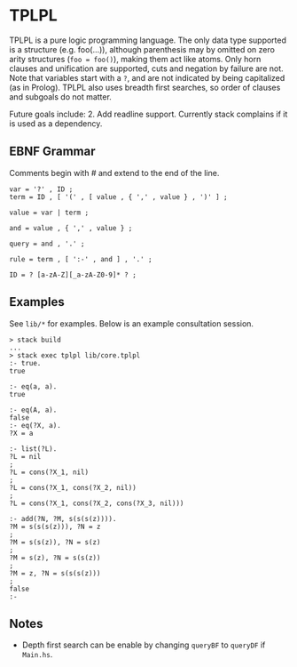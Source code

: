 
# TPLPL

TPLPL is a pure logic programming language. The only data type supported is
a structure (e.g. foo(...)), although parenthesis may by omitted on zero arity
structures (`foo = foo()`), making them act like atoms. Only horn clauses and
unification are supported, cuts and negation by failure are not. Note that
variables start with a `?`, and are not indicated by being capitalized (as in
Prolog). TPLPL also uses breadth first searches, so order of clauses and
subgoals do not matter.

Future goals include:
2. Add readline support. Currently stack complains if it is used as a
   dependency.

## EBNF Grammar

Comments begin with # and extend to the end of the line.

```
var = '?' , ID ;
term = ID , [ '(' , [ value , { ',' , value } , ')' ] ;

value = var | term ;

and = value , { ',' , value } ;

query = and , '.' ;

rule = term , [ ':-' , and ] , '.' ;

ID = ? [a-zA-Z][_a-zA-Z0-9]* ? ;
```

## Examples

See `lib/*` for examples. Below is an example consultation session.

```
> stack build
...
> stack exec tplpl lib/core.tplpl
:- true.
true

:- eq(a, a).
true

:- eq(A, a).
false
:- eq(?X, a).
?X = a

:- list(?L).
?L = nil
;
?L = cons(?X_1, nil)
;
?L = cons(?X_1, cons(?X_2, nil))
;
?L = cons(?X_1, cons(?X_2, cons(?X_3, nil)))

:- add(?N, ?M, s(s(s(z)))).
?M = s(s(s(z))), ?N = z
;
?M = s(s(z)), ?N = s(z)
;
?M = s(z), ?N = s(s(z))
;
?M = z, ?N = s(s(s(z)))
;
false
:-
```


## Notes

- Depth first search can be enable by changing `queryBF` to `queryDF` if
  `Main.hs`.
